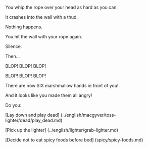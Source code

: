 You whip the rope over your head as hard as you can.

It crashes into the wall with a thud.

Nothing happens.

You hit the wall with your rope again.

Silence.

Then...

BLOP! BLOP! BLOP!

BLOP! BLOP! BLOP!

There are now SIX marshmallow hands in front of you!

And it looks like you made them all angry!

Do you:

[Lay down and play dead] (../english/macgyver/toss-lighter/dead/play_dead.md)

[Pick up the lighter] (../english/lighter/grab-lighter.md)

[Decide not to eat spicy foods before bed] (spicy/spicy-foods.md)
